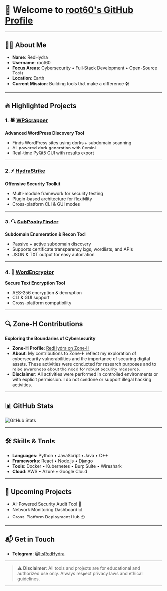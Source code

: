 # 🚀 Welcome to [root60's GitHub Profile](https://github.com/root60)

---

## 👨‍💻 About Me
- **Name**: RedHydra  
- **Username**: root60  
- **Focus Areas**: Cybersecurity • Full-Stack Development • Open-Source Tools  
- **Location**: Earth  
- **Current Mission**: Building tools that make a difference 🛠️  

---

## 🔥 Highlighted Projects

### 1. 🕷 [WPScrapper](https://github.com/root60/WPScrapper)  
**Advanced WordPress Discovery Tool**  
- Finds WordPress sites using dorks + subdomain scanning  
- AI-powered dork generation with Gemini  
- Real-time PyQt5 GUI with results export  

---

### 2. ⚡ [HydraStrike](https://github.com/root60/HydraStrike)  
**Offensive Security Toolkit**  
- Multi-module framework for security testing  
- Plugin-based architecture for flexibility  
- Cross-platform CLI & GUI modes  

---

### 3. 🔍 [SubPookyFinder](https://github.com/root60/SubPookyFinder)  
**Subdomain Enumeration & Recon Tool**  
- Passive + active subdomain discovery  
- Supports certificate transparency logs, wordlists, and APIs  
- JSON & TXT output for easy automation  

---

### 4. 🔐 [WordEncryptor](https://github.com/root60/WordEncryptor)  
**Secure Text Encryption Tool**  
- AES-256 encryption & decryption  
- CLI & GUI support  
- Cross-platform compatibility  

---

## 🔍 Zone-H Contributions  
**Exploring the Boundaries of Cybersecurity**  
- **Zone-H Profile**: [RedHydra on Zone-H](https://www.zone-h.org/archive/notifier=RedHydra)  
- **About**: My contributions to Zone-H reflect my exploration of cybersecurity vulnerabilities and the importance of securing digital assets. These activities were conducted for research purposes and to raise awareness about the need for robust security measures.  
- **Disclaimer**: All activities were performed in controlled environments or with explicit permission. I do not condone or support illegal hacking activities.  

---

## 📊 GitHub Stats
![GitHub Stats](https://github-readme-stats.vercel.app/api?username=root60&show_icons=true&theme=merko&hide_border=true&count_private=true)

---

## 🛠️ Skills & Tools
- **Languages**: Python • JavaScript • Java • C++  
- **Frameworks**: React • Node.js • Django  
- **Tools**: Docker • Kubernetes • Burp Suite • Wireshark  
- **Cloud**: AWS • Azure • Google Cloud  

---

## 🚀 Upcoming Projects
- AI-Powered Security Audit Tool 🤖  
- Network Monitoring Dashboard 📊  
- Cross-Platform Deployment Hub 📦  

---

## 📬 Get in Touch
- **Telegram**: [@ItsRedHydra](https://t.me/ItsRedHydra)  

---

> ⚠ **Disclaimer**: All tools and projects are for educational and authorized use only. Always respect privacy laws and ethical guidelines.

---
